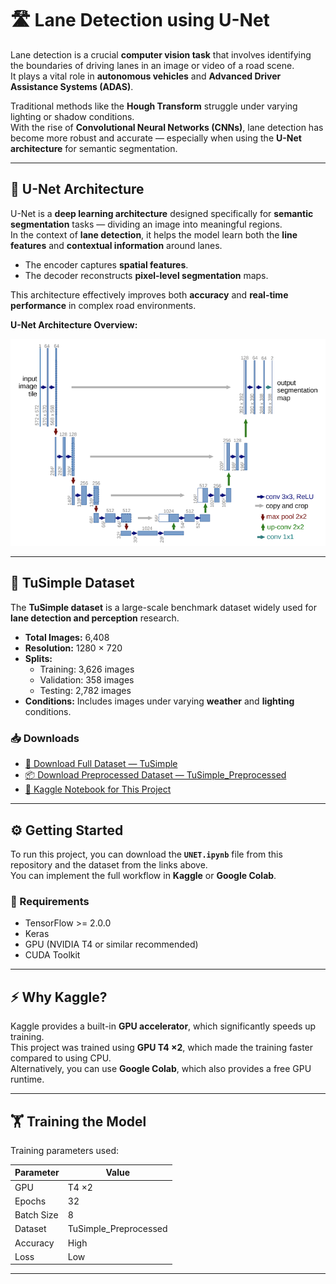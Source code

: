 # 🛣️ Lane Detection using U-Net

Lane detection is a crucial **computer vision task** that involves identifying the boundaries of driving lanes in an image or video of a road scene.  
It plays a vital role in **autonomous vehicles** and **Advanced Driver Assistance Systems (ADAS)**.  

Traditional methods like the **Hough Transform** struggle under varying lighting or shadow conditions.  
With the rise of **Convolutional Neural Networks (CNNs)**, lane detection has become more robust and accurate — especially when using the **U-Net architecture** for semantic segmentation.

---

## 🧠 U-Net Architecture

U-Net is a **deep learning architecture** designed specifically for **semantic segmentation** tasks — dividing an image into meaningful regions.  
In the context of **lane detection**, it helps the model learn both the **line features** and **contextual information** around lanes.

- The encoder captures **spatial features**.
- The decoder reconstructs **pixel-level segmentation** maps.

This architecture effectively improves both **accuracy** and **real-time performance** in complex road environments.

**U-Net Architecture Overview:**

![image alt](images/UNet.png)

---

## 🚗 TuSimple Dataset

The **TuSimple dataset** is a large-scale benchmark dataset widely used for **lane detection and perception** research.

- **Total Images:** 6,408  
- **Resolution:** 1280 × 720  
- **Splits:**  
  - Training: 3,626 images  
  - Validation: 358 images  
  - Testing: 2,782 images  
- **Conditions:** Includes images under varying **weather** and **lighting** conditions.



### 📥 Downloads

- [📁 Download Full Dataset — TuSimple](https://github.com/TuSimple/tusimple-benchmark)
- [📦 Download Preprocessed Dataset — TuSimple_Preprocessed](https://www.kaggle.com/)
- [🔗 Kaggle Notebook for This Project](https://www.kaggle.com/)

---

## ⚙️ Getting Started

To run this project, you can download the **`UNET.ipynb`** file from this repository and the dataset from the links above.  
You can implement the full workflow in **Kaggle** or **Google Colab**.

### 🔧 Requirements

- TensorFlow >= 2.0.0  
- Keras  
- GPU (NVIDIA T4 or similar recommended)  
- CUDA Toolkit  

---

## ⚡ Why Kaggle?

Kaggle provides a built-in **GPU accelerator**, which significantly speeds up training.  
This project was trained using **GPU T4 ×2**, which made the training faster compared to using CPU.  
Alternatively, you can use **Google Colab**, which also provides a free GPU runtime.

---

## 🏋️ Training the Model

Training parameters used:

| Parameter | Value |
|------------|--------|
| GPU | T4 ×2 |
| Epochs | 32 |
| Batch Size | 8 |
| Dataset | TuSimple_Preprocessed |
| Accuracy | High |
| Loss | Low |



---
